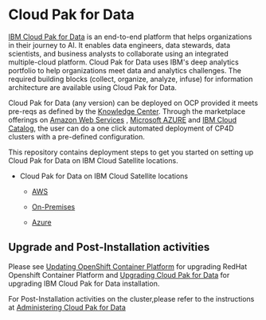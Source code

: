 # Cloud Pak for Data

[IBM Cloud Pak for Data](https://www.ibm.com/ca-en/products/cloud-pak-for-data) is an end-to-end platform that helps organizations in their journey to AI. It enables data engineers, data stewards, data scientists, and business analysts to collaborate using an integrated multiple-cloud platform. Cloud Pak for Data uses IBM's deep analytics portfolio to help organizations meet data and analytics challenges. The required building blocks (collect, organize, analyze, infuse) for information architecture are available using Cloud Pak for Data.

Cloud Pak for Data (any version) can be deployed on OCP provided it meets pre-reqs as defined by the [Knowledge Center](https://www.ibm.com/docs/en/cloud-paks/cp-data).
Through the marketplace offerings on [Amazon Web Services](https://aws.amazon.com/marketplace/search/results?searchTerms=cloud+pak+for+data&CREATOR=5a98c23f-75fb-4910-9b82-f94ce8e3f06d&filters=CREATOR) ,  [Microsoft AZURE](https://azuremarketplace.microsoft.com/en-us/marketplace/apps?search=cloud%20pak%20for%20data&page=1) and [IBM Cloud Catalog](https://cloud.ibm.com/catalog/content/ibm-cp-datacore-6825cc5d-dbf8-4ba2-ad98-690e6f221701-global), the user can do a one click automated deployment of CP4D clusters with a pre-defined configuration.

This repository contains deployment steps to get you started on setting up Cloud Pak for Data on IBM Cloud Satellite locations.

- Cloud Pak for Data on IBM Cloud Satellite locations

	- [AWS](./ibmcloud-satellite/aws)

	- [On-Premises](./ibmcloud-satellite/on-premises)
	
	- [Azure](./ibmcloud-satellite/azure)


## Upgrade and Post-Installation activities

Please see  [Updating OpenShift Container Platform](https://docs.openshift.com/container-platform/4.10/updating/index.html) for upgrading RedHat Openshift Container Platform and [Upgrading Cloud Pak for Data](https://www.ibm.com/docs/en/cloud-paks/cp-data/4.5.x?topic=upgrading) for upgrading IBM Cloud Pak for Data installation.

For Post-Installation activities on the cluster,please refer to the instructions at  [Administering Cloud Pak for Data](https://www.ibm.com/docs/en/cloud-paks/cp-data/4.5.x?topic=administering)




